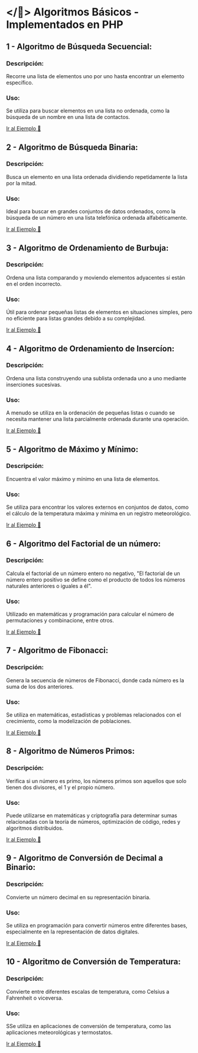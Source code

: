 # </📝> Algoritmos Básicos - Implementados en PHP

## 1 - Algoritmo de Búsqueda Secuencial:

### Descripción: 
Recorre una lista de elementos uno por uno hasta encontrar un elemento específico.

### Uso: 
Se utiliza para buscar elementos en una lista no ordenada, como la búsqueda de un nombre en una lista de contactos.

[Ir al Ejemplo 🚀](./AlgSequentialSearch.php)


## 2 - Algoritmo de Búsqueda Binaria:

### Descripción: 
Busca un elemento en una lista ordenada dividiendo repetidamente la lista por la mitad.

### Uso: 
Ideal para buscar en grandes conjuntos de datos ordenados, como la búsqueda de un número en una lista telefónica ordenada alfabéticamente.

[Ir al Ejemplo 🚀](./AlgBinarySearch.php)

## 3 - Algoritmo de Ordenamiento de Burbuja:

### Descripción: 
Ordena una lista comparando y moviendo elementos adyacentes si están en el orden incorrecto.

### Uso: 
Útil para ordenar pequeñas listas de elementos en situaciones simples, pero no eficiente para listas grandes debido a su complejidad.

[Ir al Ejemplo 🚀](./AlgBubbleSort.php)

## 4 - Algoritmo de Ordenamiento de Insercíon:

### Descripción: 
Ordena una lista construyendo una sublista ordenada uno a uno mediante inserciones sucesivas.

### Uso: 
A menudo se utiliza en la ordenación de pequeñas listas o cuando se necesita mantener una lista parcialmente ordenada durante una operación.

[Ir al Ejemplo 🚀](./AlgInsertionSort.php)

## 5 - Algoritmo de Máximo y Mínimo:

### Descripción: 
Encuentra el valor máximo y mínimo en una lista de elementos.

### Uso: 
Se utiliza para encontrar los valores externos en conjuntos de datos, como el cálculo de la temperatura máxima y mínima en un registro meteorológico.

[Ir al Ejemplo 🚀](./AlgIMaxAndMin.php)

## 6 - Algoritmo del Factorial de un número:

### Descripción: 
Calcula el factorial de un número entero no negativo, "El factorial de un número entero positivo se define como el producto de todos los números naturales anteriores o iguales a él".

### Uso: 
Utilizado en matemáticas y programación para calcular el número de permutaciones y combinacione, entre otros.

[Ir al Ejemplo 🚀](./AlgFactorial.php)

## 7 - Algoritmo de Fibonacci:

### Descripción: 
Genera la secuencia de números de Fibonacci, donde cada número es la suma de los dos anteriores.

### Uso: 
Se utiliza en matemáticas, estadísticas y problemas relacionados con el crecimiento, como la modelización de poblaciones.

[Ir al Ejemplo 🚀](./AlgFibonacci.php)

## 8 - Algoritmo de Números Primos:

### Descripción: 
Verifica si un número es primo, los números primos son aquellos que solo tienen dos divisores, el 1 y el propio número.

### Uso: 
Puede utilizarse en matemáticas y criptografía para determinar sumas relacionadas con la teoría de números, optimización de código, redes y algoritmos distribuidos.

[Ir al Ejemplo 🚀](./AlgPrimeNumbers.php)

## 9 - Algoritmo de Conversión de Decimal a Binario:

### Descripción: 
Convierte un número decimal en su representación binaria.

### Uso: 
Se utiliza en programación para convertir números entre diferentes bases, especialmente en la representación de datos digitales.

[Ir al Ejemplo 🚀](./AlgDecimalToBinary.php)

## 10 - Algoritmo de Conversión de Temperatura:

### Descripción: 
Convierte entre diferentes escalas de temperatura, como Celsius a Fahrenheit o viceversa.

### Uso: 
SSe utiliza en aplicaciones de conversión de temperatura, como las aplicaciones meteorológicas y termostatos.

[Ir al Ejemplo 🚀](./AlgTemperatureConversion.php)